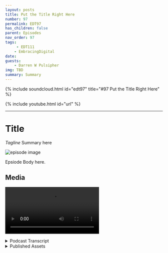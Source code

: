 ```yaml
---
layout: posts
title: Put the Title Right Here
number: 97
permalink: EDT97
has_children: false
parent: Episodes
nav_order: 97
tags:
     - EDT111
    - EmbracingDigital
date: 
guests:
    - Darren W Pulsipher
img: TBD
summary: Summary
---
```


{% include soundcloud.html id="edt97" title="#97 Put the Title Right Here" %}

{% include youtube.html id="url" %}

---

# Title

*Tagline*
Summary here

![episode image](./thumbnail.png)

Epsiode Body here.

## Media

<video src='url'></video>

<details>
<summary> Podcast Transcript </summary>

<p>﻿1</p>
<p>Hello, this</p>
<p>is Darren Pulsipher chief solution</p>
<p>architect of public sector at Intel.</p>
<p>And welcome to Embracing</p>
<p>Digital Transformation,</p>
<p>where we investigate effective change,</p>
<p>leveraging</p>
<p>people, process and technology.</p>
<p>On today's episode,</p>
<p>the benefits of Graph Databases</p>
<p>with Hadi Amadi,</p>
<p>Director of Product Solutions</p>
<p>at Katana Graph.</p>
<p>Hadi, welcome to the show.</p>
<p>Thank you so much for inviting me</p>
<p>and giving me this opportunity</p>
<p>to be able to talk about this</p>
<p>interesting topic.</p>
<p>Well, it's really interesting</p>
<p>because when I first talked to you guys</p>
<p>about graph databases, I was like, yeah,</p>
<p>I know a little bit about graph databases.</p>
<p>Then you blew my head off</p>
<p>because you taught me a whole lot more</p>
<p>and what you could do.</p>
<p>But before we get into that, Haddie,</p>
<p>tell us a little tell</p>
<p>my audience a little bit about yourself.</p>
<p>Sure. Thanks.</p>
<p>Absolutely.</p>
<p>So let me actually start from a little</p>
<p>of my background and where I came from.</p>
<p>I got my peers in computer</p>
<p>science in 2012, did a lot of research</p>
<p>in cryptography, network</p>
<p>information security</p>
<p>and were in academia</p>
<p>for in a couple of years</p>
<p>after then moved the industry</p>
<p>and focused on different aspects</p>
<p>of security solutions from identity</p>
<p>and access management to other things.</p>
<p>But I think it was since 2015</p>
<p>or so that I started to learn</p>
<p>more about graph</p>
<p>data modeling, graph databases,</p>
<p>graph structure.</p>
<p>And it was interesting enough for me</p>
<p>to actually start thinking how we could</p>
<p>model some of these complex problems</p>
<p>in my field of study</p>
<p>and see whether we can benefit</p>
<p>from a graph later</p>
<p>modeling</p>
<p>and how we can possible better solve them.</p>
<p>And that was interesting enough</p>
<p>for me to be able</p>
<p>to actually do this kind of things.</p>
<p>And the results were very promising.</p>
<p>You know, I had a lot of products</p>
<p>worked on and that actually made me</p>
<p>decide, you know, I want to dedicate</p>
<p>more of my time to grasp.</p>
<p>And that's why I jumped on a graph.</p>
<p>And I'm now there as a director</p>
<p>of solution architecture and also work</p>
<p>on the product, very happy to do so</p>
<p>and trying to actually be</p>
<p>finding those interesting problems</p>
<p>that are complex enough</p>
<p>that the existing alternative</p>
<p>solutions cannot tackle.</p>
<p>And hence the graph.</p>
<p>So this is really interesting</p>
<p>because you guys are trying to</p>
<p>in some respects displace</p>
<p>a technology that's been around</p>
<p>Right.</p>
<p>Those have been around since the dawn of.</p>
<p>All. Of your data structures</p>
<p>and things like that.</p>
<p>Right. Exactly.</p>
<p>Well, let me first,</p>
<p>I know that most of you know people</p>
<p>that are probably listening</p>
<p>to our conversation already know about</p>
<p>this concept of the graph graph structure.</p>
<p>But to respect everybody</p>
<p>who might be interested in the podcast,</p>
<p>let me tell you first, what do we mean</p>
<p>when we talk graph reference?</p>
<p>Okay, that sounds great.</p>
<p>First of all, we're not really talking</p>
<p>about graphs as charts or</p>
<p>graphical interfaces or things like that.</p>
<p>Not even put that matter either.</p>
<p>A graph</p>
<p>in a way of visually visualizing data,</p>
<p>using those images that could be a side</p>
<p>benefit or some product.</p>
<p>But you're really talking about a way</p>
<p>to structure your data in a storage level</p>
<p>so that you can retrieve</p>
<p>and process this data</p>
<p>for some of the complex problems,</p>
<p>especially if this data is interconnected.</p>
<p>On that note,</p>
<p>I should say that it's not.</p>
<p>That graph is going to do the magic and</p>
<p>solve all the problems and we're not here.</p>
<p>At least that's my belief</p>
<p>that to to replace or complete</p>
<p>the existing data structures or solutions</p>
<p>is probably complementing those</p>
<p>for some of the problem</p>
<p>that they can tackle.</p>
<p>Still, if you look at the</p>
<p>some of the problems, some of the data</p>
<p>and hopefully we can talk about that,</p>
<p>the nature of the data will be in a way</p>
<p>that you could still benefit from a key</p>
<p>value datastore relational database model</p>
<p>or or object storage for that matter.</p>
<p>So it doesn't mean that graphs</p>
<p>are there to solve all the problems.</p>
<p>We really need to look at data and see</p>
<p>whether we can benefit from graphs.</p>
<p>Okay.</p>
<p>So that brings up an interesting point</p>
<p>because graph graph databases</p>
<p>are great for linkages</p>
<p>and relationships, right?</p>
<p>Yeah.</p>
<p>But isn't that a relational database?</p>
<p>I mean, the relational database</p>
<p>is all about relationships.</p>
<p>Has it has it in its own right?</p>
<p>It has it in its term.</p>
<p>So what's the key</p>
<p>differentiator differential here?</p>
<p>I know relational databases.</p>
<p>I've got a table, I've got you know, I can</p>
<p>relate from one table to another table.</p>
<p>So what's the key differentiator?</p>
<p>Differentiator here? Fair enough.</p>
<p>Now that's very valid.</p>
<p>Very good question.</p>
<p>I'm glad that you asked that.</p>
<p>Yeah, you're right.</p>
<p>And relational databases are all also</p>
<p>about respecting relationships.</p>
<p>The main difference</p>
<p>is that in relational databases,</p>
<p>we actually took this relationship,</p>
<p>the metadata level and the schema level</p>
<p>browsing graph database is going to be</p>
<p>data driven relationships.</p>
<p>So relationships are going to be part</p>
<p>of the data</p>
<p>versus part of the relational side.</p>
<p>So in other words,</p>
<p>in relational databases, we are letting</p>
<p>tables, columns off the tables basically.</p>
<p>And if you want to introduce</p>
<p>a new relationship, basically,</p>
<p>you need to change a schema in a way.</p>
<p>Whereas Graph provides</p>
<p>this code on clothes schema</p>
<p>less infrastructure</p>
<p>for you to be able to actually add</p>
<p>a little bit of more structure</p>
<p>around your data, but still be flexible</p>
<p>so you can ingest any sort of unstructured</p>
<p>data as well.</p>
<p>Okay.</p>
<p>So it's great at unstructured data coming</p>
<p>in and seamless, which means great for</p>
<p>crave for data.</p>
<p>I don't quite know what the schema is yet.</p>
<p>Right.</p>
<p>So I can see</p>
<p>I can see those those benefits of.</p>
<p>But isn't</p>
<p>everything already stored in a database.</p>
<p>It is.</p>
<p>No, absolutely.</p>
<p>It's just a fact that, again,</p>
<p>the main risk that</p>
<p>you're not facing is big computation.</p>
<p>So we have had a conversation</p>
<p>around big data</p>
<p>for a long while and that thanks</p>
<p>to a lot of technology,</p>
<p>basically that has been has been built</p>
<p>and provided</p>
<p>within the last few years,</p>
<p>we have been able to collect a lot of data</p>
<p>from different sources.</p>
<p>So more than half of the world's</p>
<p>data has been created</p>
<p>within the last couple of years,</p>
<p>but only. At.</p>
<p>Less than 2% of it has been analyzed,</p>
<p>which means that, again,</p>
<p>thanks to those data</p>
<p>like sort of experiences,</p>
<p>you can slowly collect data, however,</p>
<p>and then it gets to processing.</p>
<p>That data is not enough.</p>
<p>It can do</p>
<p>so you want to have a way to flexibly</p>
<p>add a little bit of a structure</p>
<p>to this data, not really much.</p>
<p>And it's dynamic enough that you can</p>
<p>easily change it if you're uncertain.</p>
<p>What still benefit</p>
<p>from optimized advanced computation on it</p>
<p>and graph is an excellent way to do so.</p>
<p>So with only 2%</p>
<p>of the data being analyzed,</p>
<p>most of that data analyzes structured data</p>
<p>today.</p>
<p>Right? Yeah.</p>
<p>But what percentage is that</p>
<p>unstructured data</p>
<p>that that's sitting out there</p>
<p>have all this new data being generated?</p>
<p>Yeah, it's a very valid question</p>
<p>and a very good question.</p>
<p>I don't really know the exact,</p>
<p>you know, basically fraction of that data,</p>
<p>but assume that all of that unstructured</p>
<p>data now is is being tackled</p>
<p>using low level APIs of the data</p>
<p>like experience, which works excellent.</p>
<p>But the problem is</p>
<p>it lacks the optimization</p>
<p>because if you deal with on a structured</p>
<p>low level data, you can't really do</p>
<p>any sort of independent.</p>
<p>Okay.</p>
<p>So how does how does graph database</p>
<p>help with that unstructured data or</p>
<p>give it give us some examples.</p>
<p>Yeah, no, fair enough.</p>
<p>So as I said before, again,</p>
<p>the let me let me start with this again.</p>
<p>I would love to just make sure that I stay</p>
<p>fair with this concept that, hey,</p>
<p>if you do have a data that or a problem</p>
<p>deals with data that's that's isolated.</p>
<p>I mean, you have a bunch of a key values</p>
<p>documents you want to store and retrieve.</p>
<p>You don't really need graph</p>
<p>if you of your use.</p>
<p>This is all about storing data</p>
<p>lots of storage.</p>
<p>You could use</p>
<p>an object solution with that.</p>
<p>But if you you're actually trying to work</p>
<p>with correlated data, interconnected</p>
<p>data, that's where you would benefit</p>
<p>from graph because of the relationships.</p>
<p>And this comes almost in any industry</p>
<p>because the</p>
<p>the unstructured data</p>
<p>usually comes from a variety of sources</p>
<p>and variety of structure</p>
<p>or I should say natures.</p>
<p>And when I can give an example</p>
<p>that I may be more versatile</p>
<p>as let's say we want to go and do</p>
<p>cyber security solutions,</p>
<p>looking at the logs and audit trails</p>
<p>that come from the network</p>
<p>environments, the cloud infrastructure,</p>
<p>the end point hosts</p>
<p>and all that, and these are all coming</p>
<p>from different sources.</p>
<p>The data is different.</p>
<p>Some of them are coming from directories,</p>
<p>some from raw log files and so on</p>
<p>and so forth.</p>
<p>And we would like to have a way to be able</p>
<p>to correlate the data because typically</p>
<p>an identity or a user</p>
<p>that could be part of a log</p>
<p>that comes from our identity</p>
<p>management system could be the same user</p>
<p>that triggers a process in a laptop</p>
<p>or maybe downloads</p>
<p>an attachment from an email</p>
<p>and then out of that.</p>
<p>So if you can actually use</p>
<p>the correlational linkage between</p>
<p>this data, you can get more insight</p>
<p>from it by just analyzing those patterns.</p>
<p>So this is what I'm trying to say.</p>
<p>It doesn't matter</p>
<p>how or where your data is coming from,</p>
<p>but providing that sort of linkage</p>
<p>between these data points,</p>
<p>you will be able to learn more about each</p>
<p>and every record</p>
<p>by looking at the context of them.</p>
<p>So I like the context part of part of this</p>
<p>because that's where I can really start</p>
<p>looking at real data analytics,</p>
<p>where did my data come from?</p>
<p>What else is it related to?</p>
<p>I love the example of an email because</p>
<p>I can't imagine</p>
<p>building a relational database</p>
<p>that shows an email.</p>
<p>Well, I mean, that would be really hard</p>
<p>because, oh,</p>
<p>I've got attachments to it,</p>
<p>I've got responses, I've got for my data.</p>
<p>Tables would be massive</p>
<p>and there would be so many of them to show</p>
<p>all the different relationships.</p>
<p>Yeah.</p>
<p>So, so in graph databases</p>
<p>I can form these relationships</p>
<p>dynamically as,</p>
<p>as my data structures are dynamic.</p>
<p>Is that.</p>
<p>Is that right. Absolutely.</p>
<p>Make it</p>
<p>maybe even to make it more sort of bold</p>
<p>as you know,</p>
<p>if you have a problem anywhere</p>
<p>and you think you can just go to a</p>
<p>whiteboard and just model your data with,</p>
<p>you know,</p>
<p>just some hyper friendly sort of notes</p>
<p>that are connected with edges,</p>
<p>then it seems like it can benefit</p>
<p>from a graph that you don't want</p>
<p>to downgrade that model.</p>
<p>You have in mind to tackle,</p>
<p>but just, you know, make it a</p>
<p>two dimensional data</p>
<p>structures, tables and rules and columns.</p>
<p>You would actually be able to store</p>
<p>it as is</p>
<p>I emphasize</p>
<p>as is the graph data structure.</p>
<p>So one it.</p>
<p>Yeah no I like that.</p>
<p>I like that a lot</p>
<p>so I can see one of the benefits.</p>
<p>One is</p>
<p>I don't have data transformation issues,</p>
<p>so that's going to speed up things</p>
<p>dramatically.</p>
<p>Right, because I'm not trying to represent</p>
<p>complex relationships</p>
<p>in several tables,</p>
<p>so I'm decreasing also the</p>
<p>storage requirements, right?</p>
<p>That is correct.</p>
<p>That is correct.</p>
<p>I mean, it would be one of those,</p>
<p>you know,</p>
<p>double resource</p>
<p>that depending on how you model data,</p>
<p>but you're right</p>
<p>that, you know, let let me just maybe</p>
<p>talk about this social network</p>
<p>because that's very easy.</p>
<p>Oh, social network.</p>
<p>That's a great. One. Yeah.</p>
<p>So to me,</p>
<p>if we want to make it very simplistic,</p>
<p>the graphs and relational databases</p>
<p>or relational database function in general</p>
<p>are very compatible.</p>
<p>The no types look like the tables.</p>
<p>So I have a node, cyber sibeko</p>
<p>that's a person.</p>
<p>And then I could have a table called</p>
<p>personal relational.</p>
<p>That is great.</p>
<p>I might have another.</p>
<p>No talk call location and connect</p>
<p>my person to specific location.</p>
<p>Of course I can have a table call location</p>
<p>and connect them to foreign keys.</p>
<p>Awesome.</p>
<p>Now I have this</p>
<p>relationship of friendship.</p>
<p>A friend person is a friend of person</p>
<p>in my graph model is just so loop</p>
<p>kind of thing, right?</p>
<p>That would allow me to just model</p>
<p>that schema if I want to.</p>
<p>In in a relational database,</p>
<p>I need to create</p>
<p>this new table for friends</p>
<p>and then I need to connect it.</p>
<p>So even at the schema level, I'm</p>
<p>adding some redundancy and some structure</p>
<p>over the top of it.</p>
<p>And if I need to add a new concept</p>
<p>of friendship or relationship,</p>
<p>I need to create new tables. Yeah.</p>
<p>So that is the redundancy of complexity.</p>
<p>So hey, you're right.</p>
<p>And it does add a lot of complexity</p>
<p>on traversing tables to get information</p>
<p>on maintenance, management,</p>
<p>building indices.</p>
<p>All that stuff now becomes more complex</p>
<p>the more relationship of tables</p>
<p>that I have.</p>
<p>So I really kind of</p>
<p>I like this a lot in that what,</p>
<p>what other benefits do I get from a graph</p>
<p>database over relational?</p>
<p>Yeah.</p>
<p>The one other thing about graph databases</p>
<p>is this whole area of graph on elements</p>
<p>in the graph.</p>
<p>I, I'm not going to go into details</p>
<p>of those things.</p>
<p>And basically</p>
<p>the idea of being able to now model</p>
<p>your data and be able to find patterns</p>
<p>on your data based on that.</p>
<p>The way that data is connected is great.</p>
<p>An example could be PageRank</p>
<p>algorithm, which is put forth by Google</p>
<p>to be able to actually now</p>
<p>sort the the pages that have been searched</p>
<p>over time.</p>
<p>You know, what is the most linkages</p>
<p>to the page and all that?</p>
<p>So once you have a data model as a graph,</p>
<p>then you can simply go on a page</p>
<p>like algorithm across a graph</p>
<p>and find a rank for each</p>
<p>and every note based on</p>
<p>how they are connected to the others.</p>
<p>The other example,</p>
<p>to be finding the components.</p>
<p>So you have this this big data, you don't</p>
<p>you have a problem to solve.</p>
<p>You don't know how to tackle this</p>
<p>in a relational database,</p>
<p>but if your data was in the graph,</p>
<p>the one thing that you could do</p>
<p>possibly can make sense depending on</p>
<p>your problem would be to divide</p>
<p>and conquer, to use a connected component</p>
<p>sort of algorithm</p>
<p>with some sort of community</p>
<p>detection algorithm on the graph</p>
<p>to be able to try to get off the sub</p>
<p>graphs, which are our focus.</p>
<p>And then you could go</p>
<p>and look at a specific subgroup</p>
<p>of certain size</p>
<p>and be able to solve your problem.</p>
<p>That is specific.</p>
<p>Some graph that's normal.</p>
<p>So you're how help me understand</p>
<p>what I think I heard was</p>
<p>I can decrease the data set</p>
<p>that I am searching through or analyzing</p>
<p>because of the relationships I can I can</p>
<p>prune things down to a more substantial</p>
<p>set instead of searching everything.</p>
<p>Exactly. Exactly. It's like that's.</p>
<p>Using the the power of data</p>
<p>to even in our data in order</p>
<p>this is connected performance</p>
<p>and things like that would be even looked</p>
<p>at as</p>
<p>ways of doing feature engineering</p>
<p>for our email layer</p>
<p>where you can take advantage of it.</p>
<p>And this information</p>
<p>may not be explicitly given</p>
<p>by a relational or any sort of data,</p>
<p>but it can be found using some sort of</p>
<p>graph mining data mining your data.</p>
<p>So, so the algorithms in a graph database</p>
<p>are very different than the algorithms</p>
<p>that we've seen in relational databases</p>
<p>that so and better optimize you think,</p>
<p>oh I can get,</p>
<p>I can get to large sets of data faster.</p>
<p>Absolutely.</p>
<p>I mean better optimized for those.</p>
<p>Again, for the purpose of data.</p>
<p>I mean, if you're talking about</p>
<p>graph algorithm, which is about,</p>
<p>you know, that first search,</p>
<p>you need a graph in the structure</p>
<p>if you want to use a relational data</p>
<p>or anything else, that would be to.</p>
<p>Let's say that I just had</p>
<p>one big table and I'm just doing raw</p>
<p>searches for I need</p>
<p>I need everyone with this zip code.</p>
<p>A relational database</p>
<p>would probably be the way to go.</p>
<p>Absolutely.</p>
<p>I mean, if those are the queries</p>
<p>that you want to get, that would be.</p>
<p>But if you're in the realm of,</p>
<p>let's say, manage massive data management</p>
<p>for some sort of entity,</p>
<p>basically entity resolution,</p>
<p>those kind of things that actually would</p>
<p>benefit from a modeling your data in a way</p>
<p>that you can actually find patterns</p>
<p>and patterns between different entities.</p>
<p>Then relational database</p>
<p>can help you in a scalable right.</p>
<p>And again, I'm saying.</p>
<p>In a scalable.</p>
<p>Way, you can definitely model anything</p>
<p>that today we have in a graph database</p>
<p>with a relational data structure</p>
<p>and vice versa.</p>
<p>It's all about when data skills,</p>
<p>one of them can't keep up.</p>
<p>Gotcha.</p>
<p>So let's talk about scale a little bit.</p>
<p>When you say scale,</p>
<p>I mean, how big are we talking?</p>
<p>I mean, in relational databases,</p>
<p>we talk about number of rows.</p>
<p>Yeah. Right.</p>
<p>That would be comparable</p>
<p>to number of nodes in a</p>
<p>in a graph database, correct.</p>
<p>Pretty much, yes.</p>
<p>You're right.</p>
<p>The number of nodes</p>
<p>for that give you actually a number</p>
<p>of those times</p>
<p>the tables in a relational database.</p>
<p>Plus you do have</p>
<p>the relationships here as well</p>
<p>that could add to the complexity of this.</p>
<p>So how big can these graphs get.</p>
<p>That that's also a very great question</p>
<p>because again, the way that graphs work</p>
<p>or this graph it is the structure</p>
<p>makes it a bit hard to scale and chart</p>
<p>a relational database.</p>
<p>It's easy to cut a table</p>
<p>and put it on two servers.</p>
<p>Right.</p>
<p>And that would allow you</p>
<p>to be able to more.</p>
<p>I would say intuitively, partition</p>
<p>your data and go with your scalability</p>
<p>beyond a specific basically</p>
<p>one server</p>
<p>so you can go with much, much bigger data.</p>
<p>And that that's that that has been</p>
<p>one of the drawbacks of the graph data</p>
<p>or earlier graph database technologies</p>
<p>that they were all</p>
<p>actually designed</p>
<p>or built to be a single whole solution.</p>
<p>So you have a bigger graph</p>
<p>if you want to have a bigger,</p>
<p>you know, make it</p>
<p>even bigger, you need to scale</p>
<p>up, add more memory or more CPU too.</p>
<p>Yeah, we yeah, we like it</p>
<p>when they have more CPU's</p>
<p>and maybe some persistent memory</p>
<p>from Intel.</p>
<p>There's that would be great.</p>
<p>It's just awesome and that's great.</p>
<p>But I can't scale to that</p>
<p>to buy it right. Now.</p>
<p>If you do have that,</p>
<p>you know you get definitely it still</p>
<p>you want to vertically scale</p>
<p>as much as possible</p>
<p>thanks to the technologies</p>
<p>like Intel VMs and all that.</p>
<p>But then once you get to basically</p>
<p>a place that you want to actually work</p>
<p>with petabytes of data,</p>
<p>then you would want to scale horizontally</p>
<p>and the new technologies</p>
<p>on the on the graphic to platforms</p>
<p>like ourselves</p>
<p>are actually all about distributed</p>
<p>computing.</p>
<p>And distributed</p>
<p>computing is basically allowing us to now</p>
<p>short the graph, basically just look out,</p>
<p>you know,</p>
<p>in terms of just using a scissor</p>
<p>and cutting the grass and multiple pieces</p>
<p>and just make sure those edges</p>
<p>of those linkages are kept a preserve.</p>
<p>And then you can split or the problem</p>
<p>into multiple small pieces</p>
<p>and have each graph</p>
<p>work up a small part of the graph</p>
<p>and give you the final solution.</p>
<p>Okay.</p>
<p>So there are so this is</p>
<p>this is a new things very distributed</p>
<p>distributed graph databases</p>
<p>because</p>
<p>I like how you mentioned that</p>
<p>that has been a limitation in the past.</p>
<p>Right.</p>
<p>A graph database can only be as big as</p>
<p>the amount of memory you have on your box.</p>
<p>Basically, which makes some screaming</p>
<p>fast, write very things in memory.</p>
<p>But now you're now you're saying</p>
<p>they do have distributed techniques.</p>
<p>Now I can.</p>
<p>So how big</p>
<p>can I make a distributed graph now?</p>
<p>Is there any limitation.</p>
<p>From our technology or what</p>
<p>I can say we have proven like, you know,</p>
<p>you could use 256 machines or beyond</p>
<p>to be able to actually process your data.</p>
<p>So if you multiply by those, it's</p>
<p>arbitrary.</p>
<p>You can easily get</p>
<p>to tens of terabytes of data in memory.</p>
<p>Yeah, yeah.</p>
<p>Tens of petabytes. Yeah.</p>
<p>That's a lot of data.</p>
<p>That's right.</p>
<p>And all in one go all connect.</p>
<p>That's in that's incredible. Yeah.</p>
<p>That's absolutely</p>
<p>because that, that actually matches</p>
<p>some of the existing requirements</p>
<p>that we have from graph</p>
<p>that are dealing with, you know, daily</p>
<p>collecting logs, data and being able</p>
<p>to analyze it and bring it back</p>
<p>to the downstream systems.</p>
<p>The usually atomized data,</p>
<p>especially for the companies</p>
<p>that provide SAS solutions</p>
<p>to their customers</p>
<p>and they want to have across</p>
<p>customer analytics</p>
<p>that's really very popular.</p>
<p>So the users.</p>
<p>RDR, our</p>
<p>DB CMS has been around a long time,</p>
<p>a lot of tools around backup</p>
<p>and restore on</p>
<p>managing indexes</p>
<p>and in purging parts,</p>
<p>you know, cleaning of database.</p>
<p>All this has been around for a long time.</p>
<p>What about for graph databases?</p>
<p>Do I have the same issues</p>
<p>or is it different</p>
<p>because it's stored differently</p>
<p>because you're storing the model</p>
<p>instead of a representation of the model?</p>
<p>I mean, what's built up around it?</p>
<p>And do I need an ecosystem like I've had</p>
<p>to build with relational databases?</p>
<p>Yeah, pretty much similar.</p>
<p>Maybe graph is a little bit more dynamic</p>
<p>and might be a little more flexible</p>
<p>to tackle, but I would say that we do if</p>
<p>if you are providing graph database</p>
<p>management system,</p>
<p>you would need to go through</p>
<p>the same process very much like data is.</p>
<p>And thankfully</p>
<p>those have already been resolved</p>
<p>now. Okay.</p>
<p>If you want to move to</p>
<p>graphs data analytics platform,</p>
<p>which is beyond</p>
<p>just the operational databases,</p>
<p>you could take advantage of other things</p>
<p>like data warehousing capabilities, data,</p>
<p>native communities.</p>
<p>You know, one of them</p>
<p>would be just a storage of separate</p>
<p>the separation of the storage and compute,</p>
<p>meaning that especially</p>
<p>for those graph processing technologies</p>
<p>that are doing everything in memory</p>
<p>don't really need to rely on storage</p>
<p>that is attached to the services.</p>
<p>So you can have a totally different</p>
<p>storage service.</p>
<p>What we use, for example, is object</p>
<p>storage and then we want to compute.</p>
<p>We opportunistically load whatever we want</p>
<p>from the graph to the memory,</p>
<p>distributed memory of all those machines.</p>
<p>There's a computation, bring the data</p>
<p>back in immutable way of the storage.</p>
<p>So in that case,</p>
<p>even if you destroy the whole cluster</p>
<p>and that's something that you would see</p>
<p>data scientist,</p>
<p>the analytics use cases are a lot.</p>
<p>You don't lose anything.</p>
<p>All your data is already there</p>
<p>warehouse and you just need to actually</p>
<p>be able to run that you will.</p>
<p>Got to know that.</p>
<p>So what you're telling me</p>
<p>is all the things that I can find in</p>
<p>relational databases,</p>
<p>analytics packages, backup and restore</p>
<p>maintenance, all that stuff exists</p>
<p>for graph databases too.</p>
<p>Is that okay?</p>
<p>So I'm not I'm not bleeding bleeding edge</p>
<p>out here</p>
<p>where I'm all alone and I have no support.</p>
<p>There's lots of</p>
<p>there's open source graph databases</p>
<p>and there's commercial ones.</p>
<p>There's,</p>
<p>there's more than just one out there.</p>
<p>But again, we could talk about this things</p>
<p>and these are all valid concerns</p>
<p>because as you said,</p>
<p>the relational database with others,</p>
<p>these are mature fields and ground</p>
<p>is a bit newer.</p>
<p>But one thing is absolutely</p>
<p>some of this needs to be tackled.</p>
<p>One of the other limitations</p>
<p>that I should say</p>
<p>that people mentioned about graph data</p>
<p>and these tools is about the language,</p>
<p>lack of standard language to fully grasp</p>
<p>and is on the way to go.</p>
<p>Now, open software is a de facto</p>
<p>standard way of talking to graph.</p>
<p>It's it's</p>
<p>very slow like a SQL, I would say,</p>
<p>but definitely more intuitive for graphs.</p>
<p>And then</p>
<p>we are on the horizon to see a Google,</p>
<p>which is a graph</p>
<p>which is going to be a standard one</p>
<p>which is, you know,</p>
<p>pretty much basically deciphered.</p>
<p>So, so soon enough we're going to see</p>
<p>really standard language</p>
<p>to be able to talk the graphs.</p>
<p>Oh, that would be great,</p>
<p>because then I have that portability</p>
<p>that I worry about, right,</p>
<p>as a practitioner.</p>
<p>So SQL statement, has anyone written</p>
<p>and asked you all the graph.</p>
<p>Oh interesting.</p>
<p>Non no.</p>
<p>Of what you know there is</p>
<p>graphs fill in a graph</p>
<p>like school statements or this is.</p>
<p>Well some of them won't make sense.</p>
<p>Yeah exactly.</p>
<p>Like join.</p>
<p>I'm going to join. What.</p>
<p>No there aren't tables.</p>
<p>There aren't tables to join.</p>
<p>Yeah it should be an easy task.</p>
<p>But if you do have the graph, I would say</p>
<p>if you do have the graph capabilities,</p>
<p>you want benefits from them,</p>
<p>you don't want to downgrade your income.</p>
<p>You don't want to downgrade.</p>
<p>Yeah, yeah, yeah.</p>
<p>But on the service layer, I've seen a lot.</p>
<p>I mean, now there's this graph tool,</p>
<p>basically framework</p>
<p>and we allow us to connect to any sort</p>
<p>of relational document or graphing</p>
<p>and basically that might be able</p>
<p>to provide an API</p>
<p>and and graph actually is doing a good job</p>
<p>and it's based on a graph data</p>
<p>back can like can work for anything.</p>
<p>So that would be probably a very nice they</p>
<p>have to do this interfaces some of this.</p>
<p>Oh this has been insightful I like because</p>
<p>this is a big conundrum</p>
<p>for a lot of people,</p>
<p>especially as our data is exploding,</p>
<p>especially unstructured or semi-structured</p>
<p>data.</p>
<p>Sounds like graph</p>
<p>databases is a good way to go,</p>
<p>but like you said, not for everything.</p>
<p>So do you.</p>
<p>Do you ever see anyone maybe going</p>
<p>to a graph database first and then saying,</p>
<p>hey, I understand the structure</p>
<p>well enough, I'm going to drop it into</p>
<p>a relational database for index</p>
<p>speed and things like that</p>
<p>or how do you see it?</p>
<p>I think I think everybody that well,</p>
<p>this is based on my view and little or</p>
<p>no sign of the new,</p>
<p>I'll get 100% certainty in my view.</p>
<p>But based on my I would say about a year</p>
<p>being experienced in the field and talking</p>
<p>to some stakeholders and customers,</p>
<p>people that</p>
<p>use graphs to immediately</p>
<p>see the benefit they don't want to draw.</p>
<p>The main reason that they may drop</p>
<p>it is because some of the technologies</p>
<p>cannot keep up in terms of scalability</p>
<p>and or maybe they're just expensive.</p>
<p>So the work that some of the other graph</p>
<p>technology out there is doing is</p>
<p>try to make graphs</p>
<p>more like very commodity tool</p>
<p>that people can use for different things</p>
<p>rather than luxuries in that database.</p>
<p>Gotcha. Yeah.</p>
<p>Like I'm only targeting it to this problem</p>
<p>because it's perfect for graph.</p>
<p>The cost benefits are huge.</p>
<p>So I see where you're going.</p>
<p>You want to make it more commonly used.</p>
<p>That makes. Sense. Yeah.</p>
<p>And I'm, I'm working with companies now.</p>
<p>We're actually providing</p>
<p>graph based solutions.</p>
<p>Everything is graphs</p>
<p>and graphics solutions for identity,</p>
<p>for massive data management and all that.</p>
<p>And they see the benefits immediately</p>
<p>that they can easily downgrade</p>
<p>back to the version of news.</p>
<p>And that again, I'm not saying that</p>
<p>these are replacing each other</p>
<p>is that maybe it's still relational data.</p>
<p>Is it going to be used for some purposes,</p>
<p>but not for the problems</p>
<p>that necessarily</p>
<p>deal with interconnectivity.</p>
<p>Now that that makes sense?</p>
<p>I mean, that makes some sense.</p>
<p>So this</p>
<p>this will cover almost any vertical I can.</p>
<p>I can see applications, especially for Iot</p>
<p>types of devices. Right.</p>
<p>So we can see this span of verticals.</p>
<p>Well, what would you say are the hottest</p>
<p>the hottest use case,</p>
<p>the hottest verticals right now</p>
<p>that you guys are seeing</p>
<p>the most traction? Yeah, definitely.</p>
<p>I mean, graph in general</p>
<p>started from those,</p>
<p>I would say early invention of graph</p>
<p>solutions specific to some products,</p>
<p>you know, companies</p>
<p>like LinkedIn and Facebook,</p>
<p>they have their own social graphs</p>
<p>and all that</p>
<p>more textbook.</p>
<p>Now, you know, a very good example</p>
<p>could be in e-commerce, right</p>
<p>on the problem of recommendation</p>
<p>engine, basically.</p>
<p>I'll recommend. It. Yeah.</p>
<p>I mean, this is huge because</p>
<p>just to look at it again,</p>
<p>I try to just imagine my mind.</p>
<p>I'm going to work around and try</p>
<p>to actually now abstract this problem.</p>
<p>What I'm talking about,</p>
<p>I'm talking about customers accounts,</p>
<p>purchases of products and services</p>
<p>and other things, right?</p>
<p>And as soon as I actually can find</p>
<p>this connection</p>
<p>between them</p>
<p>and how customers do some actions,</p>
<p>maybe they review a product, a purchase,</p>
<p>and they click on a link.</p>
<p>And if I can have this basically graph</p>
<p>made based on this</p>
<p>behavior</p>
<p>of the customers that I can easily now</p>
<p>look at a specific customer</p>
<p>that now has signed into my</p>
<p>e-commerce website and look</p>
<p>what attributes they have, what kind of,</p>
<p>you know, purchases they've done before,</p>
<p>what other customers are similar to you.</p>
<p>But just finding this patterns</p>
<p>of traversing to the graph</p>
<p>and what customer to the others</p>
<p>on all the similarity measures</p>
<p>and then be able to provide</p>
<p>the recommendation</p>
<p>right away to that customer.</p>
<p>So this is something that, again,</p>
<p>you couldn't do it with any single</p>
<p>data store graph.</p>
<p>That's so it's great.</p>
<p>It's great for like real time</p>
<p>relationships reversing.</p>
<p>I love that. Right.</p>
<p>Because otherwise can you imagine</p>
<p>the the relational database queries</p>
<p>on one on that you'd be hitting</p>
<p>all the tables in in your e-commerce.</p>
<p>Yeah.</p>
<p>And the joins would be extraordinary</p>
<p>and it wouldn't be in seconds</p>
<p>it would be in minutes</p>
<p>if. You were like. Exactly.</p>
<p>Especially in this case,</p>
<p>you already have a starting point.</p>
<p>This means that look at you</p>
<p>have your your your source</p>
<p>and possibly going to,</p>
<p>you know, maybe you're looking</p>
<p>how to work from that source</p>
<p>and find some destination packet there.</p>
<p>Yeah.</p>
<p>In relation to this, this problem</p>
<p>is not really meant to be solved that way</p>
<p>and graph is just walking with the graph.</p>
<p>Simple.</p>
<p>That's walking.</p>
<p>Yeah.</p>
<p>Walk in the graph</p>
<p>which which I really like a lot.</p>
<p>Well a howdy this has been great.</p>
<p>Thank you for coming on the show.</p>
<p>I, I learn a lot every time I talk to you.</p>
<p>I learn something new, which I appreciate</p>
<p>and and thank you for coming on the show</p>
<p>also.</p>
<p>Well, thank you so much for again</p>
<p>inviting me to this podcast,</p>
<p>having this conversation.</p>
<p>It was lovely, having a chat with</p>
<p>you also learned a lot from</p>
<p>from your comments and your feedback.</p>
<p>Any time, you know,</p>
<p>I'll I'll be happy to help anybody</p>
<p>that is interested about this council</p>
<p>and also learn more about</p>
<p>great.</p>
<p>If you guys want to find out more on</p>
<p>how to contact Hadi,</p>
<p>take a look at our blog</p>
<p>at embracingdigital.org</p>
<p>and we'll have we'll have an email address</p>
<p>up there.</p>
<p>Is that okay, Hadi? My pleasure.</p>
<p>All right.</p>
<p>There you go.</p>
<p>Thank you for listening</p>
<p>to Embracing Digital Transformation today.</p>
<p>If you enjoyed our podcast,</p>
<p>give it five stars on your favorite</p>
<p>podcasting site or YouTube channel.</p>
<p>You can find out more information</p>
<p>about embracing digital transformation</p>
<p>and embracingdigital.org next</p>
<p>time, Go out and do something wonderful.</p>

</details>

<details>
<summary> Published Assets </summary>


</details>
